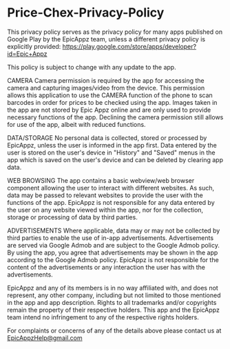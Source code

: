 # Price-Chex-Privacy-Policy

This privacy policy serves as the privacy policy for many apps published on Google Play by the EpicAppz team, unless a different privacy policy is explicitly provided:
https://play.google.com/store/apps/developer?id=Epic+Appz

This policy is subject to change with any update to the app.

CAMERA
Camera permission is required by the app for accessing the camera and capturing images/video from the device.
This permission allows this application to use the CAMERA function of the phone to scan barcodes in order for prices to be checked using the app.
Images taken in the app are not stored by Epic Appz online and are only used to provide necessary functions of the app.
Declining the camera permission still allows for use of the app, albeit with reduced functions.


DATA/STORAGE
No personal data is collected, stored or processed by EpicAppz, unless the user is informed in the app first. 
Data entered by the user is stored on the user's device in "History" and "Saved" menus in the app which is saved on the user's device and can be deleted by clearing app data.

WEB BROWSING
The app contains a basic webview/web browser component allowing the user to interact with different websites. 
As such, data may be passed to relevant websites to provide the user with the functions of the app.
EpicAppz is not responsible for any data entered by the user on any website viewed within the app, nor for the collection, storage or processing of data by third parties.


ADVERTISEMENTS
Where applicable, data may or may not be collected by third parties to enable the use of in-app advertisements.
Advertisements are served via Google Admob and are subject to the Google Admob policy.
By using the app, you agree that advertisements may be shown in the app according to the Google Admob policy.
EpicAppz is not responsible for the content of the advertisements or any interaction the user has with the advertisements. 

EpicAppz and any of its members is in no way affiliated with, and does not represent, any other company, including but not limited to those mentioned in the app and app description. Rights to all trademarks and/or copyrights remain the property of their respective holders. This app and the EpicAppz team intend no infringement to any of the respective rights holders. 

For complaints or concerns of any of the details above please contact us at EpicAppzHelp@gmail.com
